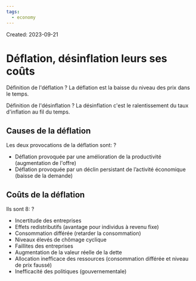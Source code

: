 ```yaml
---
tags:
  - economy
---
```

Created: 2023-09-21

# Déflation, désinflation leurs ses coûts

Définition de l'déflation
?
La déflation est la baisse du niveau des prix dans le temps.
<!--SR:!2023-12-30,62,250-->

Définition de l'désinflation
?
La désinflation c'est le ralentissement du taux d'inflation au fil du temps.
<!--SR:!2024-01-19,68,230-->


## Causes de la déflation
Les deux provocations de la déflation sont:
?
- Déflation provoquée par une amélioration de la productivité (augmentation de l'offre)
- Déflation provoquée par un déclin persistant de l’activité économique (baisse de la demande)
<!--SR:!2024-03-01,95,230-->

## Coûts de la déflation
Ils sont 8:
?
- Incertitude des entreprises
- Effets redistributifs (avantage pour individus à revenu fixe)
- Consommation différée (retarder la consommation)
- Niveaux élevés de chômage cyclique
- Faillites des entreprises
- Augmentation de la valeur réelle de la dette
- Allocation inefficace des ressources (consommation différée et niveau de prix faussé)
- Inefficacité des politiques (gouvernementale)
<!--SR:!2024-01-01,7,130-->

